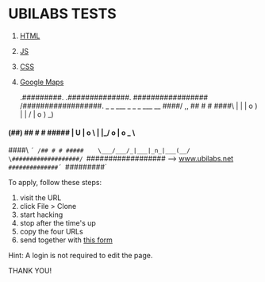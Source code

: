 # UBILABS TESTS

1. <a href="http://jsbin.com/nogoko/edit">HTML</a>
2. <a href="http://jsbin.com/lokoqa/edit">JS</a>
3. <a href="http://jsbin.com/hekifa/edit">CSS</a>
4. <a href="http://jsbin.com/pizoqo/edit">Google Maps</a>


     .#########.
   .##############.
  #################\
 /##################.      _ _ ___ _ _    _  ___ __
####/ ,, \## # # ####\    | | | o ) | |  / \| o ) _)
#### (##) ## # # #####    | U | o \ | |_/ o | o \_ \
####\ `´ /## # # #####    \___/___/_|___|_n_|___(__/
\###################/
 `##################       --> www.ubilabs.net
   `##############´
     `#########´


To apply, follow these steps:

1. visit the URL
2. click File > Clone
3. start hacking
4. stop after the time's up
5. copy the four URLs
6. send together with <a href="http://goo.gl/forms/JAZxGRmCK6">this form</a>

Hint: A login is not required to edit the page. 

THANK YOU!
